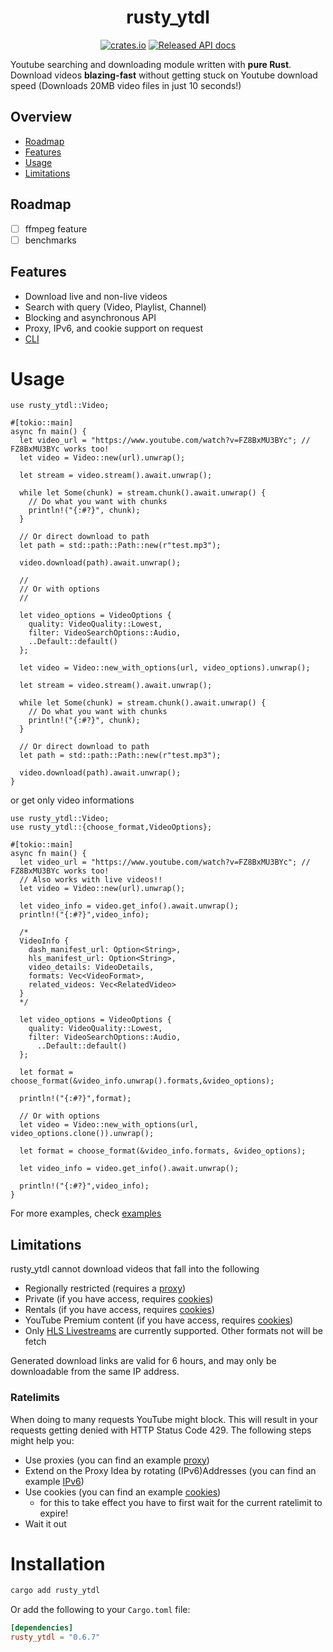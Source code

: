 # <div align="center"> rusty_ytdl </div>

<div align="center">

[![crates.io](https://img.shields.io/crates/v/rusty_ytdl.svg?style=for-the-badge&logo=rust)](https://crates.io/crates/rusty_ytdl)
[![Released API docs](https://img.shields.io/badge/docs.rs-rusty__ytdl-C36241?style=for-the-badge&logo=docs.rs)](https://docs.rs/rusty_ytdl)

</div>

Youtube searching and downloading module written with **pure Rust**.
Download videos **blazing-fast** without getting stuck on Youtube download speed (Downloads 20MB video files in just 10 seconds!)

## Overview

- [Roadmap](#roadmap)
- [Features](#features)
- [Usage](#usage)
- [Limitations](#limitations)

## Roadmap

- [ ] ffmpeg feature
- [ ] benchmarks

## Features

- Download live and non-live videos
- Search with query (Video, Playlist, Channel)
- Blocking and asynchronous API
- Proxy, IPv6, and cookie support on request
- [CLI](https://crates.io/crates/rusty_ytdl-cli)

# Usage

```rust,ignore
use rusty_ytdl::Video;

#[tokio::main]
async fn main() {
  let video_url = "https://www.youtube.com/watch?v=FZ8BxMU3BYc"; // FZ8BxMU3BYc works too!
  let video = Video::new(url).unwrap();

  let stream = video.stream().await.unwrap();

  while let Some(chunk) = stream.chunk().await.unwrap() {
    // Do what you want with chunks
    println!("{:#?}", chunk);
  }

  // Or direct download to path
  let path = std::path::Path::new(r"test.mp3");

  video.download(path).await.unwrap();

  //
  // Or with options
  //

  let video_options = VideoOptions {
    quality: VideoQuality::Lowest,
    filter: VideoSearchOptions::Audio,
    ..Default::default()
  };

  let video = Video::new_with_options(url, video_options).unwrap();

  let stream = video.stream().await.unwrap();

  while let Some(chunk) = stream.chunk().await.unwrap() {
    // Do what you want with chunks
    println!("{:#?}", chunk);
  }

  // Or direct download to path
  let path = std::path::Path::new(r"test.mp3");

  video.download(path).await.unwrap();
}
```

or get only video informations

```rust,ignore
use rusty_ytdl::Video;
use rusty_ytdl::{choose_format,VideoOptions};

#[tokio::main]
async fn main() {
  let video_url = "https://www.youtube.com/watch?v=FZ8BxMU3BYc"; // FZ8BxMU3BYc works too!
  // Also works with live videos!!
  let video = Video::new(url).unwrap();

  let video_info = video.get_info().await.unwrap();
  println!("{:#?}",video_info);

  /*
  VideoInfo {
    dash_manifest_url: Option<String>,
    hls_manifest_url: Option<String>,
    video_details: VideoDetails,
    formats: Vec<VideoFormat>,
    related_videos: Vec<RelatedVideo>
  }
  */

  let video_options = VideoOptions {
    quality: VideoQuality::Lowest,
    filter: VideoSearchOptions::Audio,
      ..Default::default()
  };

  let format = choose_format(&video_info.unwrap().formats,&video_options);

  println!("{:#?}",format);

  // Or with options
  let video = Video::new_with_options(url, video_options.clone()).unwrap();

  let format = choose_format(&video_info.formats, &video_options);

  let video_info = video.get_info().await.unwrap();

  println!("{:#?}",video_info);
}
```

For more examples, check [examples](examples/)

## Limitations

rusty_ytdl cannot download videos that fall into the following

- Regionally restricted (requires a [proxy](examples/proxy.rs))
- Private (if you have access, requires [cookies](examples/cookies.rs))
- Rentals (if you have access, requires [cookies](examples/cookies.rs))
- YouTube Premium content (if you have access, requires [cookies](examples/cookies.rs))
- Only [HLS Livestreams](https://en.wikipedia.org/wiki/HTTP_Live_Streaming) are currently supported. Other formats not will be fetch

Generated download links are valid for 6 hours, and may only be downloadable from the same IP address.

### Ratelimits

When doing to many requests YouTube might block. This will result in your requests getting denied with HTTP Status Code 429. The following steps might help you:

- Use proxies (you can find an example [proxy](examples/proxy.rs))
- Extend on the Proxy Idea by rotating (IPv6)Addresses (you can find an example [IPv6](examples/ipv6.rs))
- Use cookies (you can find an example [cookies](examples/cookies.rs))
  - for this to take effect you have to first wait for the current ratelimit to expire!
- Wait it out

# Installation

```bash
cargo add rusty_ytdl
```

Or add the following to your `Cargo.toml` file:

```toml
[dependencies]
rusty_ytdl = "0.6.7"
```
